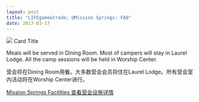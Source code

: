 ```yaml
---
layout: post
title: "LIFEgame&trade; @Mission Springs: FAQ"
date: 2017-03-17
---
```


<div class="row">
  <div class="col s12 m6">
    <div class="card">
      <div class="card-image">
        <img src="MS-FacilityMap.png">
        <span class="card-title">Card Title</span>
      </div>
      <div class="card-content">
        <p>Meals will be served in Dining Room. Most of campers will stay in Laurel Lodge. All the camp sessions will be held in Worship Center.</p>
        <p>营会将在Dining Room用餐。大多数营会会员将住在Laurel Lodge。所有营会室内活动将在Worship Center进行。</p>
      </div>
      <div class="card-action">
        <a href="http://www.missionsprings.com/facilities">Mission Springs Facilities 查看营会设施详情</a>
      </div>
    </div>
  </div>
</div>
